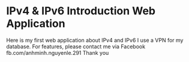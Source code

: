 # IPv4 & IPv6 Introduction Web Application
Here is my first web application about IPv4 and IPv6
I use a VPN for my database. For features, please contact me via Facebook fb.com/anhminh.nguyenle.291
Thank you
